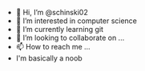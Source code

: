 - 👋 Hi, I’m @schinski02
- 👀 I’m interested in computer science
- 🌱 I’m currently learning git
- 💞️ I’m looking to collaborate on ...
- 📫 How to reach me ...
- I'm basically a noob 
<!---
schinski02/schinski02 is a ✨ special ✨ repository because its `README.md` (this file) appears on your GitHub profile.
You can click the Preview link to take a look at your changes.
--->
